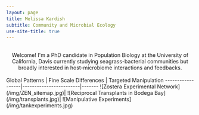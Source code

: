 ```yaml
---
layout: page
title: Melissa Kardish
subtitle: Community and Microbial Ecology
use-site-title: true
---
```

<br/>
<center>
Welcome! I'm a PhD candidate in Population Biology at the University of California, Davis currently studying seagrass-bacterial communities but broadly interested in host-microbiome interactions and feedbacks.
</center>
<br/>
Global Patterns | Fine Scale Differences |  Targeted Manipulation
------------------|------------------------|-------
 ![Zostera Experimental Network](/img/ZEN_sitemap.jpg)|  ![Reciprocal Transplants in Bodega Bay](/img/transplants.jpg)|  ![Manipulative Experiments](/img/tankexperiments.jpg)
